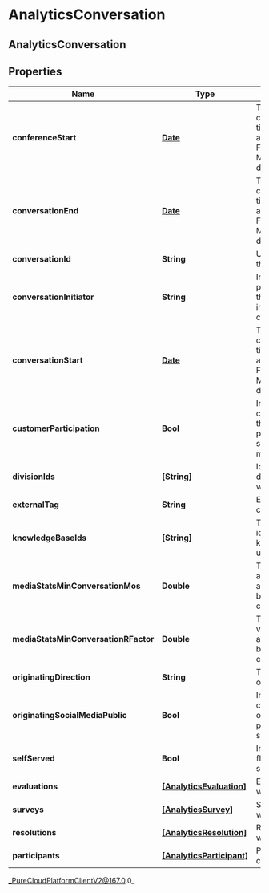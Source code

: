 # AnalyticsConversation

## AnalyticsConversation

## Properties

|Name | Type | Description | Notes|
|------------ | ------------- | ------------- | -------------|
| **conferenceStart** | [**Date**](Date) | The start time of a conference call. Date time is represented as an ISO-8601 string. For example: yyyy-MM-ddTHH:mm:ss[.mmm]Z | [optional] |
| **conversationEnd** | [**Date**](Date) | The end time of a conversation. Date time is represented as an ISO-8601 string. For example: yyyy-MM-ddTHH:mm:ss[.mmm]Z | [optional] |
| **conversationId** | **String** | Unique identifier for the conversation | [optional] |
| **conversationInitiator** | **String** | Indicates the participant purpose of the participant initiating a message conversation | [optional] |
| **conversationStart** | [**Date**](Date) | The start time of a conversation. Date time is represented as an ISO-8601 string. For example: yyyy-MM-ddTHH:mm:ss[.mmm]Z | [optional] |
| **customerParticipation** | **Bool** | Indicates a messaging conversation in which the customer participated by sending at least one message | [optional] |
| **divisionIds** | **[String]** | Identifier(s) of division(s) associated with a conversation | [optional] |
| **externalTag** | **String** | External tag for the conversation | [optional] |
| **knowledgeBaseIds** | **[String]** | The unique identifier(s) of the knowledge base(s) used | [optional] |
| **mediaStatsMinConversationMos** | **Double** | The lowest estimated average MOS among all the audio streams belonging to this conversation | [optional] |
| **mediaStatsMinConversationRFactor** | **Double** | The lowest R-factor value among all of the audio streams belonging to this conversation | [optional] |
| **originatingDirection** | **String** | The original direction of the conversation | [optional] |
| **originatingSocialMediaPublic** | **Bool** | Indicates that the conversation originated from a public message on social media | [optional] |
| **selfServed** | **Bool** | Indicates whether all flow sessions were self serviced | [optional] |
| **evaluations** | [**[AnalyticsEvaluation]**]([AnalyticsEvaluation]) | Evaluations associated with this conversation | [optional] |
| **surveys** | [**[AnalyticsSurvey]**]([AnalyticsSurvey]) | Surveys associated with this conversation | [optional] |
| **resolutions** | [**[AnalyticsResolution]**]([AnalyticsResolution]) | Resolutions associated with this conversation | [optional] |
| **participants** | [**[AnalyticsParticipant]**]([AnalyticsParticipant]) | Participants in the conversation | [optional] |



_PureCloudPlatformClientV2@167.0.0_
